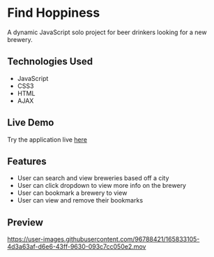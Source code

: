 # Find Hoppiness

A dynamic JavaScript solo project for beer drinkers looking for a new brewery. 

## Technologies Used

- JavaScript
- CSS3
- HTML
- AJAX

## Live Demo

Try the application live [here](https://yi-jacob.github.io/ajax-project/)

## Features

- User can search and view breweries based off a city
- User can click dropdown to view more info on the brewery
- User can bookmark a brewery to view
- User can view and remove their bookmarks

## Preview

https://user-images.githubusercontent.com/96788421/165833105-4d3a63af-d6e6-43ff-9630-093c7cc050e2.mov

